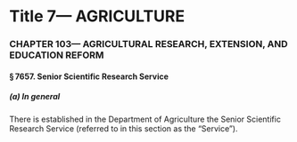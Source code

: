
# Title 7— AGRICULTURE
### CHAPTER 103— AGRICULTURAL RESEARCH, EXTENSION, AND EDUCATION REFORM
#### § 7657. Senior Scientific Research Service
##### (a) In general

There is established in the Department of Agriculture the Senior Scientific Research Service (referred to in this section as the “Service”).
